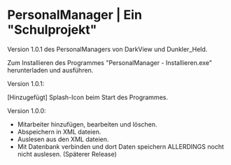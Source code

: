# PersonalManager | Ein "Schulprojekt"

Version 1.0.1 des PersonalManagers von DarkView und Dunkler_Held.

Zum Installieren des Programmes "PersonalManager - Installieren.exe" herunterladen und ausführen.

Version 1.0.1:

 [Hinzugefügt] Splash-Icon beim Start des Programmes.

Version 1.0.0:

 - Mitarbeiter hinzufügen, bearbeiten und löschen.
 - Abspeichern in XML dateien.
 - Auslesen aus den XML dateien.
 - Mit Datenbank verbinden und dort Daten speichern ALLERDINGS nocht nicht auslesen. (Späterer Release)
 
